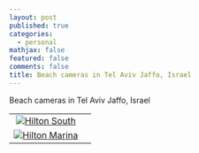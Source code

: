 ```yaml
---
layout: post
published: true
categories:
  - personal
mathjax: false
featured: false
comments: false
title: Beach cameras in Tel Aviv Jaffo, Israel
---
```

Beach cameras in Tel Aviv Jaffo, Israel

| | |
|:-------------------------:|:-------------------------:|
| [![Hilton South](https://img.youtube.com/vi/PUUw_AGJfms/0.jpg)](http://server1.reali-tech.com:1935/live/inter20.stream/playlist.m3u8 "Hilton South") 
| [![Hilton Marina](https://img.youtube.com/vi/48s6b9EKQ80/0.jpg)](https://rtsp.me/embed/4FEN7bBF/ "Hilton Marina")


